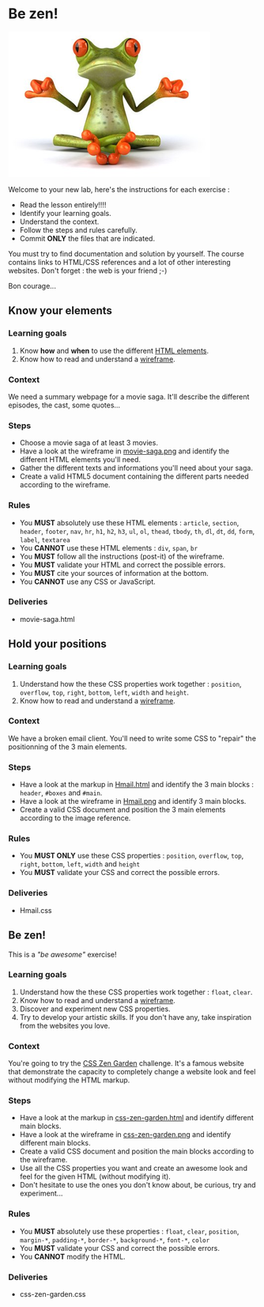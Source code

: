 <!-- title : Lab : Be Zen! -->
<!-- author : Hubert SABLONNIÈRE -->
<!-- description : Exercises around HTML semantics and CSS positionning. You'll also try to be creative and experiment. -->
<!-- keywords : html, elements, css, position, float, box-model -->

<link href="../css/bootstrap.min.css" rel="stylesheet">
<link href="../css/bootstrap-responsive.min.css" rel="stylesheet">
<link href="../css/theme-2012-common.css" rel="stylesheet">
<link href="../css/theme-2012-lab.css" rel="stylesheet">

# Be zen!

<!-- toc -->

![lab-logo](../img/frog.jpg)

Welcome to your new lab, here's the instructions for each exercise :

* Read the lesson entirely!!!!
* Identify your learning goals.
* Understand the context.
* Follow the steps and rules carefully.
* Commit **ONLY** the files that are indicated.

You must try to find documentation and solution by yourself. The course contains links to HTML/CSS references and a lot of other interesting websites. Don't forget : the web is your friend ;-)

Bon courage...

## Know your elements

### Learning goals

1. Know **how** and **when** to use the different [HTML elements](https://developer.mozilla.org/en-US/docs/HTML/Element).
1. Know how to read and understand a [wireframe](http://en.wikipedia.org/wiki/Website_wireframe).

### Context

We need a summary webpage for a movie saga. It'll describe the different episodes, the cast, some quotes...

### Steps

* Choose a movie saga of at least 3 movies.
* Have a look at the wireframe in [movie-saga.png](../labs-files/be-zen/movie-saga.png) and identify the different HTML elements you'll need.
* Gather the different texts and informations you'll need about your saga.
* Create a valid HTML5 document containing the different parts needed according to the wireframe.

### Rules

* You **MUST** absolutely use these HTML elements : `article`, `section`, `header`, `footer`, `nav`, `hr`, `h1`, `h2`, `h3`, `ul`, `ol`, `thead`, `tbody`, `th`, `dl`, `dt`, `dd`, `form`, `label`, `textarea`
* You **CANNOT** use these HTML elements : `div`, `span`, `br`
* You **MUST** follow all the instructions (post-it) of the wireframe.
* You **MUST** validate your HTML and correct the possible errors.
* You **MUST** cite your sources of information at the bottom.
* You **CANNOT** use any CSS or JavaScript.

### Deliveries

<!-- .deliveries -->
* movie-saga.html

## Hold your positions

### Learning goals

1. Understand how the these CSS properties work together : `position`, `overflow`, `top`, `right`, `bottom`, `left`, `width` and `height`.
1. Know how to read and understand a [wireframe](http://en.wikipedia.org/wiki/Website_wireframe).

### Context

We have a broken email client. You'll need to write some CSS to "repair" the positionning of the 3 main elements.

### Steps

* Have a look at the markup in [Hmail.html](../labs-files/be-zen/Hmail.html) and identify the 3 main blocks : `header`, `#boxes` and `#main`.
* Have a look at the wireframe in [Hmail.png](../labs-files/be-zen/Hmail.png) and identify 3 main blocks.
* Create a valid CSS document and position the 3 main elements according to the image reference.

### Rules

* You **MUST ONLY** use these CSS properties : `position`, `overflow`, `top`, `right`, `bottom`, `left`, `width` and `height`
* You **MUST** validate your CSS and correct the possible errors.

### Deliveries

<!-- .deliveries -->
* Hmail.css

## Be zen!

This is a *"be awesome"* exercise!

### Learning goals

1. Understand how the these CSS properties work together : `float`, `clear`.
1. Know how to read and understand a [wireframe](http://en.wikipedia.org/wiki/Website_wireframe).
1. Discover and experiment new CSS properties.
1. Try to develop your artistic skills. If you don't have any, take inspiration from the websites you love.

### Context

You're going to try the [CSS Zen Garden](http://www.csszengarden.com) challenge. It's a famous website that demonstrate the capacity to completely change a website look and feel without modifying the HTML markup.

### Steps

* Have a look at the markup in [css-zen-garden.html](../labs-files/be-zen/css-zen-garden.html) and identify different main blocks.
* Have a look at the wireframe in [css-zen-garden.png](../labs-files/be-zen/css-zen-garden.png) and identify different main blocks.
* Create a valid CSS document and position the main blocks according to the wireframe.
* Use all the CSS properties you want and create an awesome look and feel for the given HTML (without modifying it).
* Don't hesitate to use the ones you don't know about, be curious, try and experiment...

### Rules

* You **MUST** absolutely use these properties : `float`, `clear`, `position`, `margin-*`, `padding-*`, `border-*`, `background-*`, `font-*`, `color`
* You **MUST** validate your CSS and correct the possible errors.
* You **CANNOT** modify the HTML.

### Deliveries

<!-- .deliveries -->
* css-zen-garden.css

<script src="../js/jquery-1.8.1.min.js"></script>
<script src="../js/bootstrap.min.js"></script>
